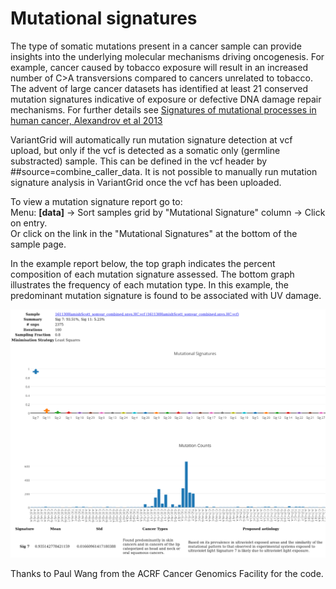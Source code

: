 # Mutational signatures

The type of somatic mutations present in a cancer sample can provide insights into the underlying molecular mechanisms driving oncogenesis. For example, cancer caused by tobacco exposure will result in an increased number of C>A transversions compared to cancers unrelated to tobacco. The advent of large cancer datasets has identified at least 21 conserved mutation signatures indicative of exposure or defective DNA damage repair mechanisms. For further details see  [Signatures of mutational processes in human cancer, Alexandrov et al 2013](https://www.nature.com/articles/nature12477)

VariantGrid will automatically run mutation signature detection at vcf upload, but only if the vcf is detected as a somatic only (germline substracted) sample. This can be defined in the vcf header by ##source=combine_caller_data. It is not possible to manually run mutation signature analysis in VariantGrid once the vcf has been uploaded.

To view a mutation signature report go to:  
Menu: **[data]** -> Sort samples grid by "Mutational Signature" column -> Click on entry.  
Or click on the link in the "Mutational Signatures" at the bottom of the sample page.    

In the example report below, the top graph indicates the percent composition of each mutation signature assessed. The bottom graph illustrates the frequency of each mutation type. In this example, the predominant mutation signature is found to be associated with UV damage. 


![](images/mut_signature.png)







Thanks to Paul Wang from the ACRF Cancer Genomics Facility for the code. 
